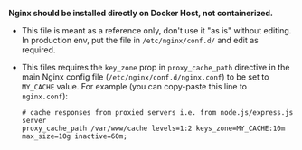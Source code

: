 **Nginx should be installed directly on Docker Host, not containerized.**

* This file is meant as a reference only, don't use it "as is" without editing. In production env, put the file in `/etc/nginx/conf.d/` and edit as required.

* This files requires the `key_zone` prop in `proxy_cache_path` directive in the main Nginx config file (`/etc/nginx/conf.d/nginx.conf`) to be set to `MY_CACHE` value. For example (you can copy-paste this line to `nginx.conf`): 
  ```
  # cache responses from proxied servers i.e. from node.js/express.js server
  proxy_cache_path /var/www/cache levels=1:2 keys_zone=MY_CACHE:10m max_size=10g inactive=60m; 
  ```
